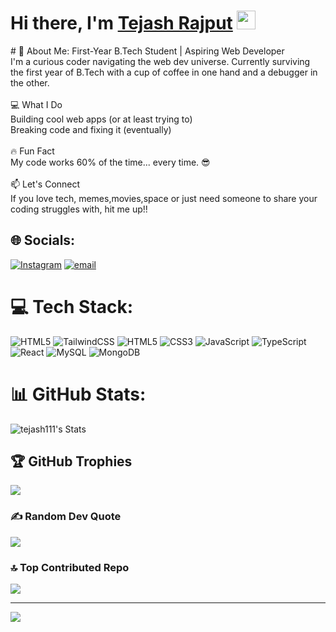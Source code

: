 <h1><b>Hi there, I'm </b><a href="https://tejashrajput.vercel.app/">Tejash Rajput</a> <img src="https://media.giphy.com/media/hvRJCLFzcasrR4ia7z/giphy.gif" width="30"></h1>
# 💫 About Me:
First-Year B.Tech Student | Aspiring Web Developer<br>I'm a curious coder navigating the web dev universe. Currently surviving the first year of B.Tech with a cup of coffee in one hand and a debugger in the other.<br><br>💻 What I Do<br>Building cool web apps (or at least trying to)<br>Breaking code and fixing it (eventually)<br><br>🔥 Fun Fact<br>My code works 60% of the time... every time. 😎<br><br>📫 Let's Connect<br>If you love tech, memes,movies,space or just need someone to share your coding struggles with, hit me up!!


## 🌐 Socials:
[![Instagram](https://img.shields.io/badge/Instagram-%23E4405F.svg?logo=Instagram&logoColor=white)](https://instagram.com/@tejashrajput_) [![email](https://img.shields.io/badge/Email-D14836?logo=gmail&logoColor=white)](mailto:tejashsinghrajput@gmail.cm) 

# 💻 Tech Stack:
![HTML5](https://img.shields.io/badge/html5-%23E34F26.svg?style=for-the-badge&logo=html5&logoColor=white) ![TailwindCSS](https://img.shields.io/badge/tailwindcss-%2338B2AC.svg?style=for-the-badge&logo=tailwind-css&logoColor=white) ![HTML5](https://img.shields.io/badge/html5-%23E34F26.svg?style=for-the-badge&logo=html5&logoColor=white) ![CSS3](https://img.shields.io/badge/css3-%231572B6.svg?style=for-the-badge&logo=css3&logoColor=white) ![JavaScript](https://img.shields.io/badge/javascript-%23323330.svg?style=for-the-badge&logo=javascript&logoColor=%23F7DF1E) ![TypeScript](https://img.shields.io/badge/typescript-%23007ACC.svg?style=for-the-badge&logo=typescript&logoColor=white) ![React](https://img.shields.io/badge/react-%2320232a.svg?style=for-the-badge&logo=react&logoColor=%2361DAFB) ![MySQL](https://img.shields.io/badge/mysql-4479A1.svg?style=for-the-badge&logo=mysql&logoColor=white) ![MongoDB](https://img.shields.io/badge/MongoDB-%234ea94b.svg?style=for-the-badge&logo=mongodb&logoColor=white)
# 📊 GitHub Stats:
![tejash111's Stats](https://github-readme-stats.vercel.app/api?username=tejash111&theme=radical&show_icons=true&hide_border=false&count_private=true)

## 🏆 GitHub Trophies
![](https://github-profile-trophy.vercel.app/?username=tejash111&theme=radical&no-frame=true&no-bg=false&margin-w=4)

### ✍️ Random Dev Quote
![](https://quotes-github-readme.vercel.app/api?type=horizontal&theme=radical)

### 🔝 Top Contributed Repo
![](https://github-contributor-stats.vercel.app/api?username=tejash111&limit=5&theme=radical&combine_all_yearly_contributions=true)

---
[![](https://visitcount.itsvg.in/api?id=tejash111&icon=0&color=0)](https://visitcount.itsvg.in)

<!-- Proudly created with GPRM ( https://gprm.itsvg.in ) -->
